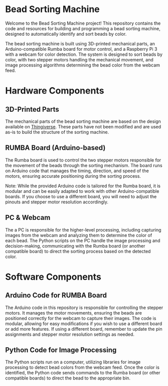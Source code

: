 # Bead Sorting Machine

Welcome to the Bead Sorting Machine project! This repository contains the code and resources for building and programming a bead sorting machine, designed to automatically identify and sort beads by color.

The bead sorting machine is built using 3D-printed mechanical parts, an Arduino-compatible Rumba board for motor control, and a Raspberry Pi 3 with a webcam for color detection. The system is designed to sort beads by color, with two stepper motors handling the mechanical movement, and image processing algorithms determining the bead color from the webcam feed.

# Hardware Components
## 3D-Printed Parts
The mechanical parts of the bead sorting machine are based on the design available on [Thingiverse](https://www.thingiverse.com/thing:5228416). These parts have not been modified and are used as-is to build the structure of the sorting machine.

## RUMBA Board (Arduino-based)
The Rumba board is used to control the two stepper motors responsible for the movement of the beads through the sorting mechanism. The board runs on Arduino code that manages the timing, direction, and speed of the motors, ensuring accurate positioning during the sorting process.

Note: While the provided Arduino code is tailored for the Rumba board, it is modular and can be easily adapted to work with other Arduino-compatible boards. If you choose to use a different board, you will need to adjust the pinouts and stepper motor resolution accordingly.

## PC & Webcam
The a PC is responsible for the higher-level processing, including capturing images from the webcam and analyzing them to determine the color of each bead. The Python scripts on the PC handle the image processing and decision-making, communicating with the Rumba board (or another compatible board) to direct the sorting process based on the detected color.

# Software Components
## Arduino Code for RUMBA Board
The Arduino code in this repository is responsible for controlling the stepper motors. It manages the motor movements, ensuring the beads are positioned correctly for the webcam to capture their images. The code is modular, allowing for easy modifications if you wish to use a different board or add more features. If using a different board, remember to update the pin assignments and stepper motor resolution settings as needed.

## Python Code for Image Processing

The Python scripts run on a computer, utilizing libraries for image processing to detect bead colors from the webcam feed. Once the color is identified, the Python code sends commands to the Rumba board (or other compatible boards) to direct the bead to the appropriate bin.
